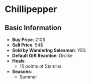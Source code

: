 # Chillipepper

## Basic Information

- **Buy Price**: 210$
- **Sell Price**: 54$
- **Sold by Wandering Salesman**: YES
- **Default Gift Reaction**: Dislike
- **Heals**:
  - 15 points of Stamina
- **Seasons**:
  - Summer